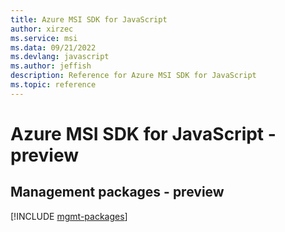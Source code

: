 ```yaml
---
title: Azure MSI SDK for JavaScript
author: xirzec
ms.service: msi
ms.data: 09/21/2022
ms.devlang: javascript
ms.author: jeffish
description: Reference for Azure MSI SDK for JavaScript
ms.topic: reference
---
```

# Azure MSI SDK for JavaScript - preview

## Management packages - preview
[!INCLUDE [mgmt-packages](msi-mgmt-index.md)]
